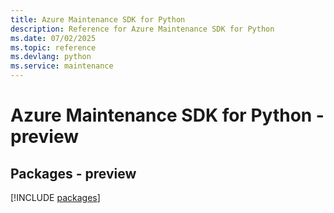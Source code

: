 ```yaml
---
title: Azure Maintenance SDK for Python
description: Reference for Azure Maintenance SDK for Python
ms.date: 07/02/2025
ms.topic: reference
ms.devlang: python
ms.service: maintenance
---
```

# Azure Maintenance SDK for Python - preview
## Packages - preview
[!INCLUDE [packages](maintenance-index.md)]